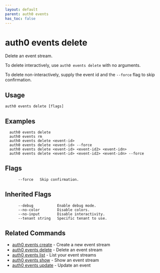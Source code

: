 ```yaml
---
layout: default
parent: auth0 events
has_toc: false
---
```

# auth0 events delete

Delete an event stream.

To delete interactively, use `auth0 events delete` with no arguments.

To delete non-interactively, supply the event id and the `--force` flag to skip confirmation.

## Usage
```
auth0 events delete [flags]
```

## Examples

```
  auth0 events delete
  auth0 events rm
  auth0 events delete <event-id>
  auth0 events delete <event-id> --force
  auth0 events delete <event-id> <event-id2> <event-idn>
  auth0 events delete <event-id> <event-id2> <event-idn> --force
```


## Flags

```
      --force   Skip confirmation.
```


## Inherited Flags

```
      --debug           Enable debug mode.
      --no-color        Disable colors.
      --no-input        Disable interactivity.
      --tenant string   Specific tenant to use.
```


## Related Commands

- [auth0 events create](auth0_events_create.md) - Create a new event stream
- [auth0 events delete](auth0_events_delete.md) - Delete an event stream
- [auth0 events list](auth0_events_list.md) - List your event streams
- [auth0 events show](auth0_events_show.md) - Show an event stream
- [auth0 events update](auth0_events_update.md) - Update an event


